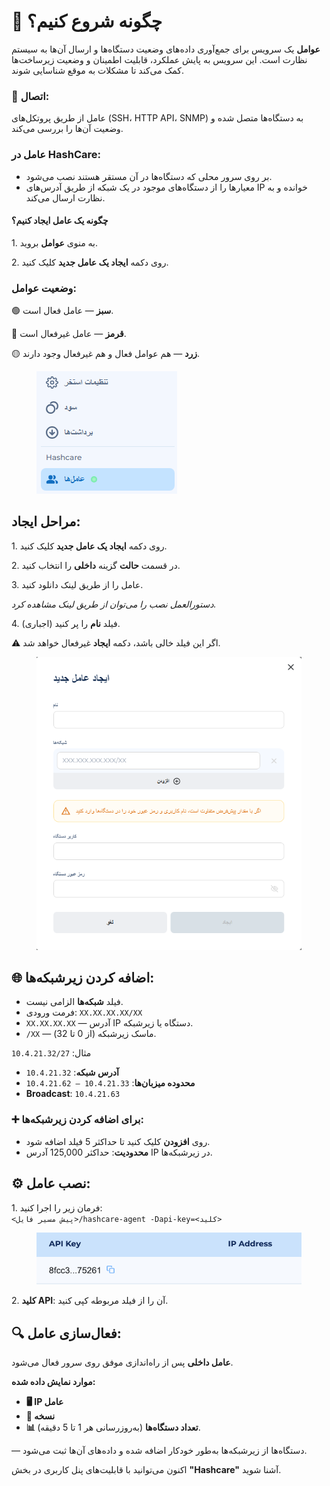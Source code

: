 # 🌟 چگونه شروع کنیم؟

**عوامل** یک سرویس برای جمع‌آوری داده‌های وضعیت دستگاه‌ها و ارسال آن‌ها به سیستم نظارت است. این سرویس به پایش عملکرد، قابلیت اطمینان و وضعیت زیرساخت‌ها کمک می‌کند تا مشکلات به موقع شناسایی شوند.

### **🔗 اتصال:**

عامل از طریق پروتکل‌های (SSH، HTTP API، SNMP) به دستگاه‌ها متصل شده و وضعیت آن‌ها را بررسی می‌کند.

### **عامل در HashCare:**

* &#x20;بر روی سرور محلی که دستگاه‌ها در آن مستقر هستند نصب می‌شود.
* معیارها را از دستگاه‌های موجود در یک شبکه از طریق آدرس‌های IP خوانده و به نظارت ارسال می‌کند.

#### **چگونه یک عامل ایجاد کنیم؟**

1\. به منوی **عوامل** بروید.

2\. روی دکمه **ایجاد یک عامل جدید** کلیک کنید.

### **وضعیت عوامل:**

🟢 **سبز** — عامل فعال است.

🔴 **قرمز** — عامل غیرفعال است.

🟡 **زرد** — هم عوامل فعال و هم غیرفعال وجود دارند.

<figure><img src="../.gitbook/assets/image.png" alt=""><figcaption></figcaption></figure>

## **مراحل ایجاد:**

1\. روی دکمه **ایجاد یک عامل جدید** کلیک کنید.

2\. در قسمت **حالت** گزینه **داخلی** را انتخاب کنید.

3\. عامل را از طریق لینک دانلود کنید.

_دستورالعمل نصب را می‌توان از طریق لینک مشاهده کرد._

4\. فیلد **نام** را پر کنید (اجباری).

⚠️ اگر این فیلد خالی باشد، دکمه **ایجاد** غیرفعال خواهد شد.

<figure><img src="../.gitbook/assets/image (1).png" alt="" width="448"><figcaption></figcaption></figure>

## **🌐 اضافه کردن زیرشبکه‌ها:**

* فیلد **شبکه‌ها** الزامی نیست.
* فرمت ورودی: `XX.XX.XX.XX/XX`
* `XX.XX.XX.XX` — آدرس IP دستگاه یا زیرشبکه.
* &#x20;`/XX` — ماسک زیرشبکه (از 0 تا 32).

مثال: `10.4.21.32/27`

* &#x20;**آدرس شبکه**: `10.4.21.32`
* &#x20;**محدوده میزبان‌ها**: `10.4.21.33 – 10.4.21.62`
* &#x20;**Broadcast**: `10.4.21.63`

### **➕ برای اضافه کردن زیرشبکه‌ها:**

* روی **افزودن** کلیک کنید تا حداکثر 5 فیلد اضافه شود.
* **محدودیت**: حداکثر 125,000 آدرس IP در زیرشبکه‌ها.

## **⚙️ نصب عامل:**

1\. فرمان زیر را اجرا کنید:  
`<پیش مسیر فایل>/hashcare-agent -Dapi-key=<کلید>`

<figure><img src="../.gitbook/assets/Снимок экрана 2025-01-13 в 15.17.22.png" alt=""><figcaption></figcaption></figure>

2\. **کلید API**: آن را از فیلد مربوطه کپی کنید.

## 🔍 فعال‌سازی عامل:

**عامل داخلی** پس از راه‌اندازی موفق روی سرور فعال می‌شود.

**موارد نمایش داده شده:**

* **🖥️ IP عامل**
* **📜 نسخه**
* **📊 تعداد دستگاه‌ها** (به‌روزرسانی هر 1 تا 5 دقیقه).

— دستگاه‌ها از زیرشبکه‌ها به‌طور خودکار اضافه شده و داده‌های آن‌ها ثبت می‌شود.

اکنون می‌توانید با قابلیت‌های پنل کاربری در بخش **"Hashcare"** آشنا شوید.
